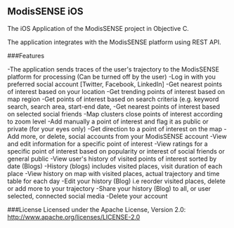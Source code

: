 ## ModisSENSE iOS
The iOS Application of the ModisSENSE project in Objective C.

The application integrates with the ModisSENSE platform using REST API.

###Features

-The application sends traces of the user's trajectory to the ModisSENSE platform for processing (Can be turned off by the user)
-Log in with you preferred social account [Twitter, Facebook, LinkedIn]
-Get nearest points of interest based on your location
-Get trending points of interest based on map region
-Get points of interest based on search criteria (e.g. keyword search, search area, start-end date, 
-Get nearest points of interest based on selected social friends
-Map clusters close points of interest according to zoom level
-Add manually a point of interest and flag it as public or private (for your eyes only)
-Get direction to a point of interest on the map
-Add more, or delete, social accounts from your ModisSENSE account
-View and edit information for a specific point of interest
-View ratings for a specific point of interest based on popularity or interest of social friends or general public
-View user's history of visited points of interest sorted by date (Blogs)
-History (blogs) includes visited places, visit duration of each place
-View history on map with visited places, actual trajectory and time table for each day
-Edit your history (Blog) i.e reorder visited places, delete or add more to your trajectory
-Share your history (Blog) to all, or user selected, connected social media
-Delete your account

###License
Licensed under the Apache License, Version 2.0: http://www.apache.org/licenses/LICENSE-2.0
